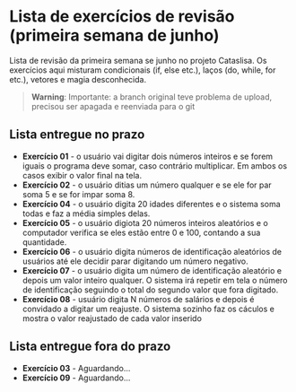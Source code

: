 
# Lista de exercícios de revisão (primeira semana de junho)
Lista de revisão da primeira semana se junho no projeto Cataslisa. Os exercícios aqui misturam condicionais (if, else etc.), laços (do, while, for etc.), vetores e magia desconhecida.

> 
> **Warning**:  Importante: a branch original teve problema de upload, precisou ser apagada e reenviada para o git

## Lista entregue no prazo
- **Exercício 01** - o usuário vai digitar dois números inteiros e se forem iguais o programa deve somar, caso contrário multiplicar. Em ambos os casos exibir o valor final na tela.
- **Exercício 02** - o usuário ditias um número qualquer e se ele for par soma 5 e se for impar soma 8.
- **Exercício 04** - o usuário digita 20 idades diferentes e o sistema soma todas e faz a média simples delas.
- **Exercício 05** - o usuário digiota 20 números inteiros aleatórios e o computador verifica se eles estão entre 0 e 100, contando a sua quantidade.
- **Exercício 06** - o usuário digita números de identificação aleatórios de usuários até ele decidir parar digitando um número negativo.
- **Exercício 07** - o usuário digita um número de identificação aleatório e depois um valor inteiro qualquer. O sistema irá repetir em tela o número de identificação seguindo o total do segundo valor que fora digitado.
- **Exercício 08** - usuário digita N números de salários e depois é convidado a digitar um reajuste. O sistema sozinho faz os cáculos e mostra o valor reajustado de cada valor inserido
## Lista entregue fora do prazo
- **Exercício 03** - Aguardando...
- **Exercício 09** - Aguardando...